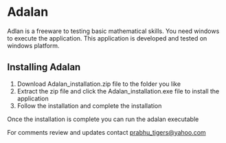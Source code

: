 # Adalan
Adlan is a freeware to testing basic mathematical skills. 
You need windows to execute the application. This application is 
developed and tested on windows platform.

## Installing Adalan
1. Download Adalan_installation.zip file to the folder you like
2. Extract the zip file and click the Adalan_installation.exe file to install the application
3. Follow the installation and complete the installation

Once the installation is complete you can run the adalan executable

For comments review and updates contact prabhu_tigers@yahoo.com
